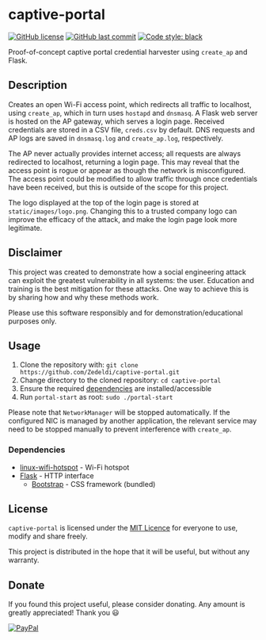 # captive-portal

[![GitHub license](https://img.shields.io/github/license/Zedeldi/captive-portal?style=flat-square)](https://github.com/Zedeldi/captive-portal/blob/master/LICENSE) [![GitHub last commit](https://img.shields.io/github/last-commit/Zedeldi/captive-portal?style=flat-square)](https://github.com/Zedeldi/captive-portal/commits) [![Code style: black](https://img.shields.io/badge/code%20style-black-000000.svg?style=flat-square)](https://github.com/psf/black)

Proof-of-concept captive portal credential harvester using `create_ap` and Flask.

## Description

Creates an open Wi-Fi access point, which redirects all traffic to localhost, using `create_ap`, which in turn uses `hostapd` and `dnsmasq`.
A Flask web server is hosted on the AP gateway, which serves a login page.
Received credentials are stored in a CSV file, `creds.csv` by default.
DNS requests and AP logs are saved in `dnsmasq.log` and `create_ap.log`, respectively.

The AP never actually provides internet access; all requests are always redirected to localhost, returning a login page.
This may reveal that the access point is rogue or appear as though the network is misconfigured.
The access point could be modified to allow traffic through once credentials have been received, but this is outside of the scope for this project.

The logo displayed at the top of the login page is stored at `static/images/logo.png`.
Changing this to a trusted company logo can improve the efficacy of the attack, and make the login page look more legitimate.

## Disclaimer

This project was created to demonstrate how a social engineering attack can exploit the greatest vulnerability in all systems: the user.
Education and training is the best mitigation for these attacks.
One way to achieve this is by sharing how and why these methods work.

Please use this software responsibly and for demonstration/educational purposes only.

## Usage

1. Clone the repository with: `git clone https://github.com/Zedeldi/captive-portal.git`
2. Change directory to the cloned repository: `cd captive-portal`
3. Ensure the required [dependencies](#dependencies) are installed/accessible
4. Run `portal-start` as root: `sudo ./portal-start`

Please note that `NetworkManager` will be stopped automatically.
If the configured NIC is managed by another application, the relevant service may need to be stopped manually to prevent interference with `create_ap`.

### Dependencies

- [linux-wifi-hotspot](https://github.com/lakinduakash/linux-wifi-hotspot) - Wi-Fi hotspot
- [Flask](https://pypi.org/project/Flask/) - HTTP interface
  - [Bootstrap](https://getbootstrap.com/) - CSS framework (bundled)

## License

`captive-portal` is licensed under the [MIT Licence](https://mit-license.org/) for everyone to use, modify and share freely.

This project is distributed in the hope that it will be useful, but without any warranty.

## Donate

If you found this project useful, please consider donating. Any amount is greatly appreciated! Thank you :smiley:

[![PayPal](https://www.paypalobjects.com/webstatic/mktg/Logo/pp-logo-150px.png)](https://paypal.me/ZackDidcott)

